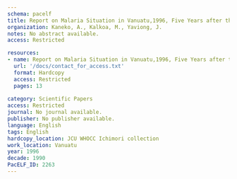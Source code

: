 ```yaml
---
schema: pacelf
title: Report on Malaria Situation in Vanuatu,1996, Five Years after the Aneytyum Project
organization: Kaneko, A., Kalkoa, M., Yaviong, J. 
notes: No abstract available.
access: Restricted

resources:
- name: Report on Malaria Situation in Vanuatu,1996, Five Years after the Aneytyum Project
  url: '/docs/contact_for_access.txt'
  format: Hardcopy
  access: Restricted
  pages: 13
 
category: Scientific Papers
access: Restricted
journal: No journal available.
publisher: No publisher available. 
language: English 
tags: English 
hardcopy_location: JCU WHOCC Ichimori collection
work_location: Vanuatu
year: 1996
decade: 1990
PacELF_ID: 2263
---
```

